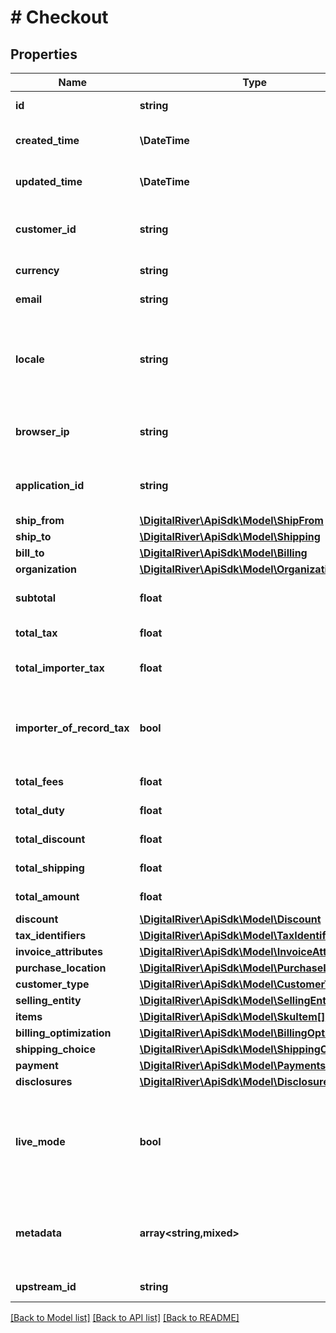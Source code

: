 # # Checkout

## Properties

Name | Type | Description | Notes
------------ | ------------- | ------------- | -------------
**id** | **string** | The unique identifier for the checkout | [optional] [readonly]
**created_time** | **\DateTime** | Time at which the checkout was created. | [optional] [readonly]
**updated_time** | **\DateTime** | Time at which the checkout was last updated. | [optional] [readonly]
**customer_id** | **string** | The identifier of the Customer associated with the Checkout. | [optional]
**currency** | **string** | A three-letter ISO currency code. | [optional]
**email** | **string** | The customer&#39;s email address. | [optional]
**locale** | **string** | A designator that combines the two-letter ISO 639-1 language code with the ISO 3166-1 alpha-2 country code. | [optional]
**browser_ip** | **string** | The IP address of the browser used by the customer when placing the order. | [optional]
**application_id** | **string** | An arbitrary string identifier that can be used to track the application type. | [optional] [readonly]
**ship_from** | [**\DigitalRiver\ApiSdk\Model\ShipFrom**](ShipFrom.md) |  | [optional]
**ship_to** | [**\DigitalRiver\ApiSdk\Model\Shipping**](Shipping.md) |  | [optional]
**bill_to** | [**\DigitalRiver\ApiSdk\Model\Billing**](Billing.md) |  | [optional]
**organization** | [**\DigitalRiver\ApiSdk\Model\Organization**](Organization.md) |  | [optional]
**subtotal** | **float** | Represents the total order amount exclusive of tax. | [optional] [readonly]
**total_tax** | **float** | Represents the total tax amount. | [optional] [readonly]
**total_importer_tax** | **float** | Represents the total tax amount from the importer of record. | [optional]
**importer_of_record_tax** | **bool** | If &lt;code&gt;true&lt;/code&gt;, indicates that the tax amount is paid by the importer of record. | [optional] [readonly]
**total_fees** | **float** | Represents the total fee amount. | [optional] [readonly]
**total_duty** | **float** | Represents the total duty amount. | [optional] [readonly]
**total_discount** | **float** | Represents the total discount amount. | [optional] [readonly]
**total_shipping** | **float** | Represents the total shipping amount. | [optional] [readonly]
**total_amount** | **float** | Represents the total charge amount. | [optional] [readonly]
**discount** | [**\DigitalRiver\ApiSdk\Model\Discount**](Discount.md) |  | [optional]
**tax_identifiers** | [**\DigitalRiver\ApiSdk\Model\TaxIdentifier[]**](TaxIdentifier.md) |  | [optional]
**invoice_attributes** | [**\DigitalRiver\ApiSdk\Model\InvoiceAttributes**](InvoiceAttributes.md) |  | [optional]
**purchase_location** | [**\DigitalRiver\ApiSdk\Model\PurchaseLocation**](PurchaseLocation.md) |  | [optional]
**customer_type** | [**\DigitalRiver\ApiSdk\Model\CustomerType**](CustomerType.md) |  | [optional]
**selling_entity** | [**\DigitalRiver\ApiSdk\Model\SellingEntity**](SellingEntity.md) |  | [optional]
**items** | [**\DigitalRiver\ApiSdk\Model\SkuItem[]**](SkuItem.md) |  | [optional]
**billing_optimization** | [**\DigitalRiver\ApiSdk\Model\BillingOptimization**](BillingOptimization.md) |  | [optional]
**shipping_choice** | [**\DigitalRiver\ApiSdk\Model\ShippingChoice**](ShippingChoice.md) |  | [optional]
**payment** | [**\DigitalRiver\ApiSdk\Model\Payments**](Payments.md) |  | [optional]
**disclosures** | [**\DigitalRiver\ApiSdk\Model\Disclosures**](Disclosures.md) |  | [optional]
**live_mode** | **bool** | Has the value &lt;code&gt;true&lt;/code&gt; if the object exists in live mode or the value &lt;code&gt;false&lt;/code&gt; if the object exists in test mode. | [optional]
**metadata** | **array<string,mixed>** | Key-value pairs used to store additional data. Value can be string, boolean or integer types. | [optional]
**upstream_id** | **string** | The upstream identifier. | [optional]

[[Back to Model list]](../../README.md#models) [[Back to API list]](../../README.md#endpoints) [[Back to README]](../../README.md)
